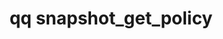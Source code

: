 ---
category: snapshot
command: snapshot_get_policy
keywords: qq, qq_cli, snapshot_get_policy
optional_options:
- alternate:
  - --id
  help: Identifier of the snapshot policy to list.
  name: -i
  required: true
permalink: /qq-cli-command-guide/snapshot/snapshot_get_policy.html
positional_options: []
sidebar: qq_cli_command_reference_sidebar
summary: This section explains how to use the <code>qq snapshot_get_policy</code>
  command.
synopsis: Get a single policy
title: qq snapshot_get_policy
usage: qq snapshot_get_policy [-h] -i ID
zendesk_source: qq CLI Command Guide

---